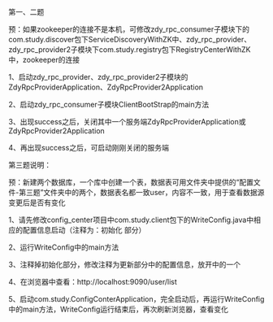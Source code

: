 第一、二题

预：如果zookeeper的连接不是本机，可修改zdy_rpc_consumer子模块下的com.study.discover包下ServiceDiscoveryWithZK中、zdy_rpc_provider、zdy_rpc_provider2子模块下com.study.registry包下RegistryCenterWithZK中，zookeeper的连接

1、启动zdy_rpc_provider、zdy_rpc_provider2子模块的ZdyRpcProviderApplication、ZdyRpcProvider2Application

2、启动zdy_rpc_consumer子模块ClientBootStrap的main方法

3、出现success之后，关闭其中一个服务端ZdyRpcProviderApplication或ZdyRpcProvider2Application

4、再出现success之后，可启动刚刚关闭的服务端



第三题说明：

预：新建两个数据库，一个库中创建一个表，数据表可用文件夹中提供的“配置文件-第三题”文件夹中的两个，数据表名都一致user，内容不一致，用于查看数据源变更后是否有变化

1、请先修改config_center项目中com.study.client包下的WriteConfig.java中相应的配置信息启动（注释为：初始化 部分）

2、运行WriteConfig中的main方法

3、注释掉初始化部分，修改注释为更新部分中的配置信息，放开中的一个

4、在浏览器中查看：http://localhost:9090/user/list

5、启动com.study.ConfigConterApplication，完全启动后，再运行WriteConfig中的main方法，WriteConfig运行结束后，再次刷新浏览器，查看变化